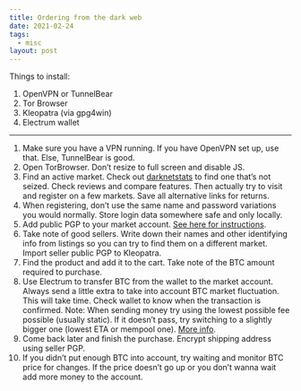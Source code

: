 ```yaml
---
title: Ordering from the dark web
date: 2021-02-24
tags:
  - misc
layout: post
---
```


Things to install:
1. OpenVPN or TunnelBear
1. Tor Browser
2. Kleopatra (via gpg4win)
3. Electrum wallet

---

1. Make sure you have a VPN running. If you have OpenVPN set up, use that. Else, TunnelBear is good.
2. Open TorBrowser. Don’t resize to full screen and disable JS.
3. Find an active market. Check out [darknetstats](https://www.darknetstats.com/) to find one that’s not seized. Check reviews and compare features. Then actually try to visit and register on a few markets. Save all alternative links for returns.
4. When registering, don’t use the same name and password variations you would normally. Store login data somewhere safe and only locally.
5. Add public PGP to your market account. [See here for instructions](https://www.deeponionweb.com/pgp-messaging-tutorial-windows-gpg4win-detailed-simple/).
6. Take note of good sellers. Write down their names and other identifying info from listings so you can try to find them on a different market. Import seller public PGP to Kleopatra.
7. Find the product and add it to the cart. Take note of the BTC amount required to purchase.
8. Use Electrum to transfer BTC from the wallet to the market account. Always send a little extra to take into account BTC market fluctuation. This will take time. Check wallet to know when the transaction is confirmed.
    Note: When sending money try using the lowest possible fee possible (usually static). If it doesn’t pass, try switching to a slightly bigger one (lowest ETA or mempool one). [More info](https://bitcoinelectrum.com/how-to-manually-set-transaction-fees/).
9. Come back later and finish the purchase. Encrypt shipping address using seller PGP.
10. If you didn’t put enough BTC into account, try waiting and monitor BTC price for changes. If the price doesn’t go up or you don’t wanna wait add more money to the account.
